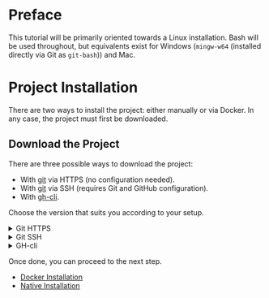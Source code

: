 # Preface

This tutorial will be primarily oriented towards a Linux installation. Bash will be used throughout, but equivalents exist for Windows (`mingw-w64` (installed directly via Git as `git-bash`)) and Mac.

# Project Installation

There are two ways to install the project: either manually or via Docker. In any case, the project must first be downloaded.

## Download the Project

There are three possible ways to download the project:

- With [git](https://git-scm.com/downloads) via HTTPS (no configuration needed).
- With [git](https://git-scm.com/downloads) via SSH (requires Git and GitHub configuration).
- With [gh-cli](https://cli.github.com/).

Choose the version that suits you according to your setup.

<details>
  <summary>Git HTTPS</summary>
  
  To download the project and its submodules, you need to run this command:
  
  ```bash
    git clone --recurse-submodules -j8 https://github.com/PRIAM-solution/PRIAM.git
  ```
  
</details>

<details>
  <summary>Git SSH</summary>
  
  To download the project and its submodules, you need to run this command:
  
  ```bash
    git clone --recurse-submodules -j8 git@github.com:PRIAM-solution/PRIAM.git
  ```
  
</details>

<details>
  <summary>GH-cli</summary>
  
  To download the project and its submodules, you need to run this command:
  
  ```bash
    gh repo clone PRIAM-solution/PRIAM -- --recurse-submodules -j8
  ```
  
</details>

Once done, you can proceed to the next step.

- [Docker Installation](./INSTALL_DOCKER.md)
- [Native Installation](./INSTALL_NATIVE.md)
